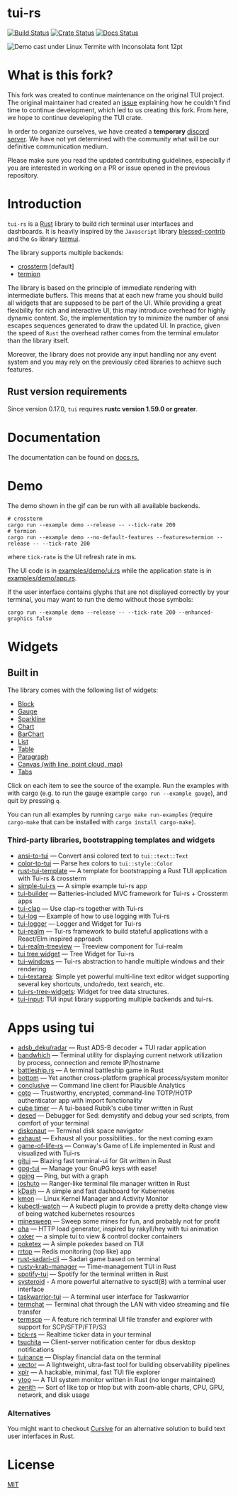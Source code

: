 # tui-rs

[![Build Status](https://github.com/fdehau/tui-rs/workflows/CI/badge.svg)](https://github.com/fdehau/tui-rs/actions?query=workflow%3ACI+)
[![Crate Status](https://img.shields.io/crates/v/tui.svg)](https://crates.io/crates/tui)
[![Docs Status](https://docs.rs/tui/badge.svg)](https://docs.rs/crate/tui/)

<img src="./assets/demo.gif" alt="Demo cast under Linux Termite with Inconsolata font 12pt">

# What is this fork?

This fork was created to continue maintenance on the original TUI project. The original maintainer had created an [issue](https://github.com/fdehau/tui-rs/issues/654) explaining how he couldn't find time to continue development, which led to us creating this fork. From here, we hope to continue developing the TUI crate.

In order to organize ourselves, we have created a **temporary** [discord server](https://discord.gg/pMCEU9hNEj). We have not yet determined with the community what will be our definitive communication medium.

Please make sure you read the updated contributing guidelines, especially if you are interested in working on a PR or issue opened in the previous repository.

# Introduction

`tui-rs` is a [Rust](https://www.rust-lang.org) library to build rich terminal
user interfaces and dashboards. It is heavily inspired by the `Javascript`
library [blessed-contrib](https://github.com/yaronn/blessed-contrib) and the
`Go` library [termui](https://github.com/gizak/termui).

The library supports multiple backends:

- [crossterm](https://github.com/crossterm-rs/crossterm) [default]
- [termion](https://github.com/ticki/termion)

The library is based on the principle of immediate rendering with intermediate
buffers. This means that at each new frame you should build all widgets that are
supposed to be part of the UI. While providing a great flexibility for rich and
interactive UI, this may introduce overhead for highly dynamic content. So, the
implementation try to minimize the number of ansi escapes sequences generated to
draw the updated UI. In practice, given the speed of `Rust` the overhead rather
comes from the terminal emulator than the library itself.

Moreover, the library does not provide any input handling nor any event system and
you may rely on the previously cited libraries to achieve such features.

## Rust version requirements

Since version 0.17.0, `tui` requires **rustc version 1.59.0 or greater**.

# Documentation

The documentation can be found on [docs.rs.](https://docs.rs/tui)

# Demo

The demo shown in the gif can be run with all available backends.

```
# crossterm
cargo run --example demo --release -- --tick-rate 200
# termion
cargo run --example demo --no-default-features --features=termion --release -- --tick-rate 200
```

where `tick-rate` is the UI refresh rate in ms.

The UI code is in [examples/demo/ui.rs](https://github.com/fdehau/tui-rs/blob/v0.19.0/examples/demo/ui.rs) while the
application state is in [examples/demo/app.rs](https://github.com/fdehau/tui-rs/blob/v0.19.0/examples/demo/app.rs).

If the user interface contains glyphs that are not displayed correctly by your terminal, you may want to run
the demo without those symbols:

```
cargo run --example demo --release -- --tick-rate 200 --enhanced-graphics false
```

# Widgets

## Built in

The library comes with the following list of widgets:

- [Block](https://github.com/fdehau/tui-rs/blob/v0.16.0/examples/block.rs)
- [Gauge](https://github.com/fdehau/tui-rs/blob/v0.16.0/examples/gauge.rs)
- [Sparkline](https://github.com/fdehau/tui-rs/blob/v0.16.0/examples/sparkline.rs)
- [Chart](https://github.com/fdehau/tui-rs/blob/v0.16.0/examples/chart.rs)
- [BarChart](https://github.com/fdehau/tui-rs/blob/v0.16.0/examples/barchart.rs)
- [List](https://github.com/fdehau/tui-rs/blob/v0.16.0/examples/list.rs)
- [Table](https://github.com/fdehau/tui-rs/blob/v0.16.0/examples/table.rs)
- [Paragraph](https://github.com/fdehau/tui-rs/blob/v0.16.0/examples/paragraph.rs)
- [Canvas (with line, point cloud, map)](https://github.com/fdehau/tui-rs/blob/v0.16.0/examples/canvas.rs)
- [Tabs](https://github.com/fdehau/tui-rs/blob/v0.16.0/examples/tabs.rs)

Click on each item to see the source of the example. Run the examples with with
cargo (e.g. to run the gauge example `cargo run --example gauge`), and quit by pressing `q`.

You can run all examples by running `cargo make run-examples` (require
`cargo-make` that can be installed with `cargo install cargo-make`).

### Third-party libraries, bootstrapping templates and widgets

- [ansi-to-tui](https://github.com/uttarayan21/ansi-to-tui) — Convert ansi colored text to `tui::text::Text`
- [color-to-tui](https://github.com/uttarayan21/color-to-tui) — Parse hex colors to `tui::style::Color`
- [rust-tui-template](https://github.com/orhun/rust-tui-template) — A template for bootstrapping a Rust TUI application with Tui-rs & crossterm
- [simple-tui-rs](https://github.com/pmsanford/simple-tui-rs) — A simple example tui-rs app
- [tui-builder](https://github.com/jkelleyrtp/tui-builder) — Batteries-included MVC framework for Tui-rs + Crossterm apps
- [tui-clap](https://github.com/kegesch/tui-clap-rs) — Use clap-rs together with Tui-rs
- [tui-log](https://github.com/kegesch/tui-log-rs) — Example of how to use logging with Tui-rs
- [tui-logger](https://github.com/gin66/tui-logger) — Logger and Widget for Tui-rs
- [tui-realm](https://github.com/veeso/tui-realm) — Tui-rs framework to build stateful applications with a React/Elm inspired approach
- [tui-realm-treeview](https://github.com/veeso/tui-realm-treeview) — Treeview component for Tui-realm
- [tui tree widget](https://github.com/EdJoPaTo/tui-rs-tree-widget) — Tree Widget for Tui-rs
- [tui-windows](https://github.com/markatk/tui-windows-rs) — Tui-rs abstraction to handle multiple windows and their rendering
- [tui-textarea](https://github.com/rhysd/tui-textarea): Simple yet powerful multi-line text editor widget supporting several key shortcuts, undo/redo, text search, etc.
- [tui-rs-tree-widgets](https://github.com/EdJoPaTo/tui-rs-tree-widget): Widget for tree data structures.
- [tui-input](https://github.com/sayanarijit/tui-input): TUI input library supporting multiple backends and tui-rs.

# Apps using tui

- [adsb_deku/radar](https://github.com/wcampbell0x2a/adsb_deku#radar-tui) — Rust ADS-B decoder + TUI radar application
- [bandwhich](https://github.com/imsnif/bandwhich) — Terminal utility for displaying current network utilization by process, connection and remote IP/hostname
- [battleship.rs](https://github.com/deepu105/battleship-rs) — A terminal battleship game in Rust
- [bottom](https://github.com/ClementTsang/bottom) — Yet another cross-platform graphical process/system monitor
- [conclusive](https://github.com/mrusme/conclusive) — Command line client for Plausible Analytics
- [cotp](https://github.com/replydev/cotp) — Trustworthy, encrypted, command-line TOTP/HOTP authenticator app with import functionality
- [cube timer](https://github.com/paarthmadan/cube) — A tui-based Rubik's cube timer written in Rust
- [desed](https://github.com/SoptikHa2/desed) — Debugger for Sed: demystify and debug your sed scripts, from comfort of your terminal
- [diskonaut](https://github.com/imsnif/diskonaut) — Terminal disk space navigator
- [exhaust](https://github.com/heyrict/exhaust) — Exhaust all your possibilities.. for the next coming exam
- [game-of-life-rs](https://github.com/kachark/game-of-life-rs) — Conway's Game of Life implemented in Rust and visualized with Tui-rs
- [gitui](https://github.com/extrawurst/gitui) — Blazing fast terminal-ui for Git written in Rust
- [gpg-tui](https://github.com/orhun/gpg-tui) — Manage your GnuPG keys with ease!
- [gping](https://github.com/orf/gping) — Ping, but with a graph
- [joshuto](https://github.com/kamiyaa/joshuto) — Ranger-like terminal file manager written in Rust
- [kDash](https://github.com/kdash-rs/kdash) — A simple and fast dashboard for Kubernetes
- [kmon](https://github.com/orhun/kmon) — Linux Kernel Manager and Activity Monitor
- [kubectl-watch](https://github.com/imuxin/kubectl-watch) — A kubectl plugin to provide a pretty delta change view of being watched kubernetes resources
- [minesweep](https://github.com/cpcloud/minesweep-rs) — Sweep some mines for fun, and probably not for profit
- [oha](https://github.com/hatoo/oha) — HTTP load generator, inspired by rakyll/hey with tui animation
- [oxker](https://github.com/mrjackwills/oxker) — a simple tui to view & control docker containers
- [poketex](https://github.com/ckaznable/poketex) — A simple pokedex based on TUI
- [rrtop](https://github.com/wojciech-zurek/rrtop) — Redis monitoring (top like) app
- [rust-sadari-cli](https://github.com/24seconds/rust-sadari-cli) — Sadari game based on terminal
- [rusty-krab-manager](https://github.com/aryakaul/rusty-krab-manager) — Time-management TUI in Rust
- [spotify-tui](https://github.com/Rigellute/spotify-tui) — Spotify for the terminal written in Rust
- [systeroid](https://github.com/orhun/systeroid) - A more powerful alternative to sysctl(8) with a terminal user interface
- [taskwarrior-tui](https://github.com/kdheepak/taskwarrior-tui) — A terminal user interface for Taskwarrior
- [termchat](https://github.com/lemunozm/termchat) — Terminal chat through the LAN with video streaming and file transfer
- [termscp](https://github.com/veeso/termscp) — A feature rich terminal UI file transfer and explorer with support for SCP/SFTP/FTP/S3
- [tick-rs](https://github.com/tarkah/tickrs) — Realtime ticker data in your terminal
- [tsuchita](https://github.com/kamiyaa/tsuchita) — Client-server notification center for dbus desktop notifications
- [tuinance](https://github.com/landchad/tuinance) — Display financial data on the terminal
- [vector](https://vector.dev) — A lightweight, ultra-fast tool for building observability pipelines
- [xplr](https://github.com/sayanarijit/xplr) — A hackable, minimal, fast TUI file explorer
- [ytop](https://github.com/cjbassi/ytop) — A TUI system monitor written in Rust (no longer maintained)
- [zenith](https://github.com/bvaisvil/zenith) — Sort of like top or htop but with zoom-able charts, CPU, GPU, network, and disk usage

### Alternatives

You might want to checkout [Cursive](https://github.com/gyscos/Cursive) for an
alternative solution to build text user interfaces in Rust.

# License

[MIT](LICENSE)
